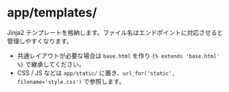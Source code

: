 # app/templates/

Jinja2 テンプレートを格納します。ファイル名はエンドポイントに対応させると管理しやすくなります。

* 共通レイアウトが必要な場合は `base.html` を作り `{% extends 'base.html' %}` で継承してください。
* CSS / JS などは `app/static/` に置き、`url_for('static', filename='style.css')` で参照します。 
